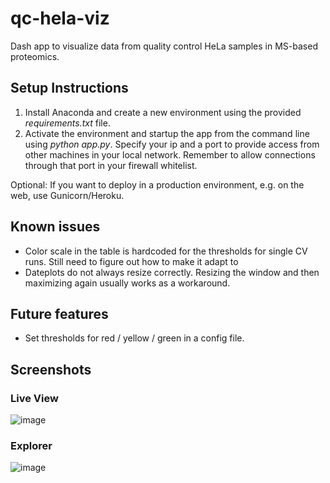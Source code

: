 # qc-hela-viz
 Dash app to visualize data from quality control HeLa samples in MS-based proteomics.
 
## Setup Instructions
1. Install Anaconda and create a new environment using the provided _requirements.txt_ file.
2. Activate the environment and startup the app from the command line using _python app.py_. Specify your ip and a port to provide access from other machines in your local network. Remember to allow connections through that port in your firewall whitelist.

Optional: 
If you want to deploy in a production environment, e.g. on the web, use Gunicorn/Heroku. 

## Known issues
* Color scale in the table is hardcoded for the thresholds for single CV runs. Still need to figure out how to make it adapt to 
* Dateplots do not always resize correctly. Resizing the window and then maximizing again usually works as a workaround.

## Future features
* Set thresholds for red / yellow / green in a config file. 
 
## Screenshots

### Live View
![image](https://user-images.githubusercontent.com/71029831/176028472-ca6ed144-c3db-486b-b6b6-7d1b16069636.png)


### Explorer
![image](https://user-images.githubusercontent.com/71029831/176028611-d30e9526-30ea-479f-8419-aa0bf3c40948.png)






